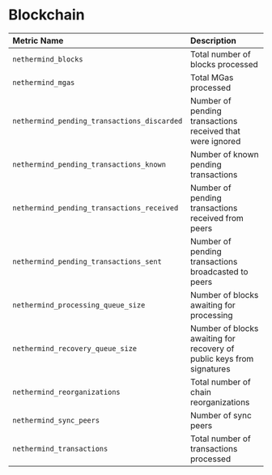 # Blockchain

| Metric Name | Description |
| :--- | :--- |
| `nethermind_blocks` | Total number of blocks processed |
| `nethermind_mgas` | Total MGas processed |
| `nethermind_pending_transactions_discarded` | Number of pending transactions received that were ignored |
| `nethermind_pending_transactions_known` | Number of known pending transactions |
| `nethermind_pending_transactions_received` | Number of pending transactions received from peers |
| `nethermind_pending_transactions_sent` | Number of pending transactions broadcasted to peers |
| `nethermind_processing_queue_size` | Number of blocks awaiting for processing |
| `nethermind_recovery_queue_size` | Number of blocks awaiting for recovery of public keys from signatures |
| `nethermind_reorganizations` | Total number of chain reorganizations |
| `nethermind_sync_peers` | Number of sync peers |
| `nethermind_transactions` | Total number of transactions processed |

